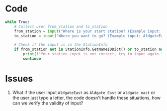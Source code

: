 # Code
```py
while True:
    # Collect user from_station and to_station
    from_station = input("Where is your start station? (Example input: AldgateEast): \n" )
    to_station = input("Where you want to go? (Example input: AldgateEast): \n")

    # Check if the input is in the StationInfo
    if from_station not in StationInfo.GetNameIDDict() or to_station not in StationInfo.GetNameIDDict():
        print(f"Your station input is not correct, try to input again.")
        continue
```

# Issues
1. What if the user input `AldgateEast` as `Aldgate East` or `aldgate east` or the user just typo a letter, the code doesn't handle these situations, how can we verify the validity of input?
